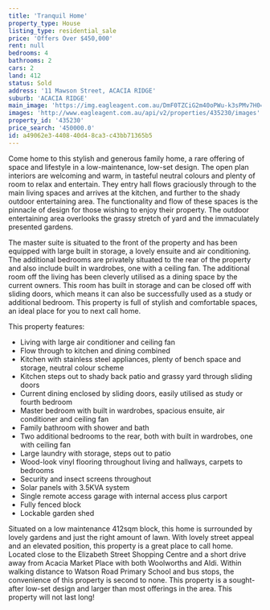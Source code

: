 ```yaml
---
title: 'Tranquil Home'
property_type: House
listing_type: residential_sale
price: 'Offers Over $450,000'
rent: null
bedrooms: 4
bathrooms: 2
cars: 2
land: 412
status: Sold
address: '11 Mawson Street, ACACIA RIDGE'
suburb: 'ACACIA RIDGE'
main_image: 'https://img.eagleagent.com.au/DmF0TZCiG2m40oPWu-k3sPMv7H0=/1280x854/smart/https://s3-us-west-2.amazonaws.com/eagleagent-orig/images/6822000/128329310-image-M.jpg'
images: 'http://www.eagleagent.com.au/api/v2/properties/435230/images'
property_id: '435230'
price_search: '450000.0'
id: a49062e3-4408-40d4-8ca3-c43bb71365b5
---
```

Come home to this stylish and generous family home, a rare offering of space and lifestyle in a low-maintenance, low-set design. The open plan interiors are welcoming and warm, in tasteful neutral colours and plenty of room to relax and entertain. They entry hall flows graciously through to the main living spaces and arrives at the kitchen, and further to the shady outdoor entertaining area. The functionality and flow of these spaces is the pinnacle of design for those wishing to enjoy their property. The outdoor entertaining area overlooks the grassy stretch of yard and the immaculately presented gardens.

The master suite is situated to the front of the property and has been equipped with large built in storage, a lovely ensuite and air conditioning. The additional bedrooms are privately situated to the rear of the property and also include built in wardrobes, one with a ceiling fan. The additional room off the living has been cleverly utilised as a dining space by the current owners. This room has built in storage and can be closed off with sliding doors, which means it can also be successfully used as a study or additional bedroom. This property is full of stylish and comfortable spaces, an ideal place for you to next call home.

This property features:

*  Living with large air conditioner and ceiling fan
*  Flow through to kitchen and dining combined
*  Kitchen with stainless steel appliances, plenty of bench space and storage, neutral colour scheme
*  Kitchen steps out to shady back patio and grassy yard through sliding doors
*  Current dining enclosed by sliding doors, easily utilised as study or fourth bedroom
*  Master bedroom with built in wardrobes, spacious ensuite, air conditioner and ceiling fan
*  Family bathroom with shower and bath
*  Two additional bedrooms to the rear, both with built in wardrobes, one with ceiling fan
*  Large laundry with storage, steps out to patio
*  Wood-look vinyl flooring throughout living and hallways, carpets to bedrooms
*  Security and insect screens throughout
*  Solar panels with 3.5KVA system
*  Single remote access garage with internal access plus carport
*  Fully fenced block
*  Lockable garden shed

Situated on a low maintenance 412sqm block, this home is surrounded by lovely gardens and just the right amount of lawn. With lovely street appeal and an elevated position, this property is a great place to call home. Located close to the Elizabeth Street Shopping Centre and a short drive away from Acacia Market Place with both Woolworths and Aldi. Within walking distance to Watson Road Primary School and bus stops, the convenience of this property is second to none. This property is a sought-after low-set design and larger than most offerings in the area. This property will not last long!